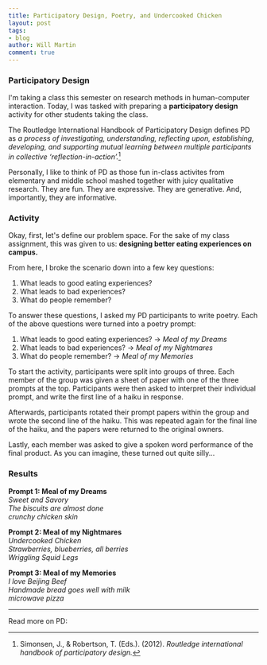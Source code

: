 ```yaml
---
title: Participatory Design, Poetry, and Undercooked Chicken
layout: post
tags:
- blog
author: Will Martin
comment: true
---
```


### Participatory Design

I'm taking a class this semester on research methods in human-computer interaction. Today, I was tasked with preparing a **participatory design** activity for other students taking the class.

The Routledge International Handbook of Participatory Design defines PD as *a process of investigating, understanding, reflecting upon, establishing, developing, and supporting mutual learning between multiple participants in collective ‘reflection-in-action’.*[^1]

Personally, I like to think of PD as those fun in-class activites from elementary and middle school  mashed together with juicy qualitative research. They are fun. They are expressive. They are generative. And, importantly, they are informative. 

### Activity

Okay, first, let's define our problem space. For the sake of my class assignment, this was given to us: **designing better eating experiences on campus.**

From here, I broke the scenario down into a few key questions:

1. What leads to good eating experiences?
2. What leads to bad experiences?
3. What do people remember?

To answer these questions, I asked my PD participants to write poetry. Each of the above questions were turned into a poetry prompt:

1. What leads to good eating experiences? → *Meal of my Dreams*
2. What leads to bad experiences? → *Meal of my Nightmares*
3. What do people remember? → *Meal of my Memories*

To start the activity, participants were split into groups of three. Each member of the group was given a sheet of paper with one of the three prompts at the top. Participants were then asked to interpret their individual prompt, and write the first line of a haiku in response. 

Afterwards, participants rotated their prompt papers within the group and wrote the second line of the haiku. This was repeated again for the final line of the haiku, and the papers were returned to the original owners. 

Lastly, each member was asked to give a spoken word performance of the final product. As you can imagine, these turned out quite silly...

### Results

**Prompt 1: Meal of my Dreams**  
*Sweet and Savory  
The biscuits are almost done  
crunchy chicken skin*

**Prompt 2: Meal of my Nightmares**  
*Undercooked Chicken  
Strawberries, blueberries, all berries  
Wriggling Squid Legs*

**Prompt 3: Meal of my Memories**  
*I love Beijing Beef  
Handmade bread goes well with milk  
microwave pizza*
	

---	

Read more on PD:

[^1]: Simonsen, J., & Robertson, T. (Eds.). (2012). *Routledge international handbook of participatory design.*